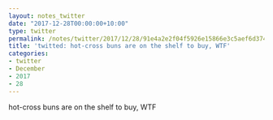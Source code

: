```yaml
---
layout: notes_twitter
date: "2017-12-28T00:00:00+10:00"
type: twitter
permalink: /notes/twitter/2017/12/28/91e4a2e2f04f5926e15866e3c5aef6d374f5d2d7.html
title: 'twitted: hot-cross buns are on the shelf to buy, WTF'
categories:
- twitter
- December
- 2017
- 28
---
```

hot-cross buns are on the shelf to buy, WTF
